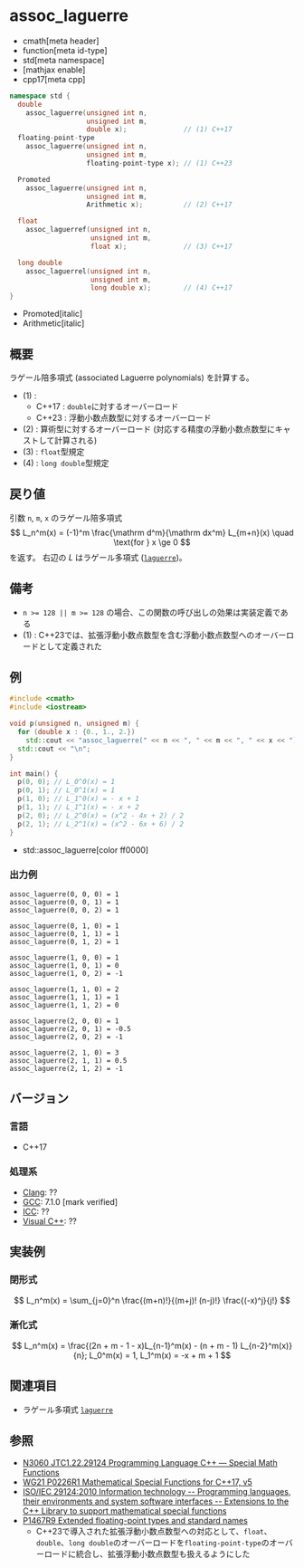 # assoc_laguerre
* cmath[meta header]
* function[meta id-type]
* std[meta namespace]
* [mathjax enable]
* cpp17[meta cpp]

```cpp
namespace std {
  double
    assoc_laguerre(unsigned int n,
                   unsigned int m,
                   double x);              // (1) C++17
  floating-point-type
    assoc_laguerre(unsigned int n,
                   unsigned int m,
                   floating-point-type x); // (1) C++23

  Promoted
    assoc_laguerre(unsigned int n,
                   unsigned int m,
                   Arithmetic x);          // (2) C++17

  float
    assoc_laguerref(unsigned int n,
                    unsigned int m,
                    float x);              // (3) C++17

  long double
    assoc_laguerrel(unsigned int n,
                    unsigned int m,
                    long double x);        // (4) C++17
}
```
* Promoted[italic]
* Arithmetic[italic]

## 概要
ラゲール陪多項式 (associated Laguerre polynomials) を計算する。

- (1) :
    - C++17 : `double`に対するオーバーロード
    - C++23 : 浮動小数点数型に対するオーバーロード
- (2) : 算術型に対するオーバーロード (対応する精度の浮動小数点数型にキャストして計算される)
- (3) : `float`型規定
- (4) : `long double`型規定


## 戻り値
引数 `n`, `m`, `x` のラゲール陪多項式
$$
L_n^m(x) = (-1)^m \frac{\mathrm d^m}{\mathrm dx^m} L_{m+n}(x)
\quad \text{for } x \ge 0
$$
を返す。
右辺の $L$ はラゲール多項式 ([`laguerre`](laguerre.md))。


## 備考
- `n >= 128 || m >= 128` の場合、この関数の呼び出しの効果は実装定義である
- (1) : C++23では、拡張浮動小数点数型を含む浮動小数点数型へのオーバーロードとして定義された


## 例
```cpp example
#include <cmath>
#include <iostream>

void p(unsigned n, unsigned m) {
  for (double x : {0., 1., 2.})
    std::cout << "assoc_laguerre(" << n << ", " << m << ", " << x << ") = " << std::assoc_laguerre(n, m, x) << "\n";
  std::cout << "\n";
}

int main() {
  p(0, 0); // L_0^0(x) = 1
  p(0, 1); // L_0^1(x) = 1
  p(1, 0); // L_1^0(x) = - x + 1
  p(1, 1); // L_1^1(x) = - x + 2
  p(2, 0); // L_2^0(x) = (x^2 - 4x + 2) / 2
  p(2, 1); // L_2^1(x) = (x^2 - 6x + 6) / 2
}
```
* std::assoc_laguerre[color ff0000]

### 出力例
```
assoc_laguerre(0, 0, 0) = 1
assoc_laguerre(0, 0, 1) = 1
assoc_laguerre(0, 0, 2) = 1

assoc_laguerre(0, 1, 0) = 1
assoc_laguerre(0, 1, 1) = 1
assoc_laguerre(0, 1, 2) = 1

assoc_laguerre(1, 0, 0) = 1
assoc_laguerre(1, 0, 1) = 0
assoc_laguerre(1, 0, 2) = -1

assoc_laguerre(1, 1, 0) = 2
assoc_laguerre(1, 1, 1) = 1
assoc_laguerre(1, 1, 2) = 0

assoc_laguerre(2, 0, 0) = 1
assoc_laguerre(2, 0, 1) = -0.5
assoc_laguerre(2, 0, 2) = -1

assoc_laguerre(2, 1, 0) = 3
assoc_laguerre(2, 1, 1) = 0.5
assoc_laguerre(2, 1, 2) = -1

```


## バージョン
### 言語
- C++17

### 処理系
- [Clang](/implementation.md#clang): ??
- [GCC](/implementation.md#gcc): 7.1.0 [mark verified]
- [ICC](/implementation.md#icc): ??
- [Visual C++](/implementation.md#visual_cpp): ??


## 実装例
### 閉形式
$$
L_n^m(x) = \sum_{j=0}^n \frac{(m+n)!}{(m+j)! (n-j)!} \frac{(-x)^j}{j!}
$$

### 漸化式
$$
L_n^m(x) = \frac{(2n + m - 1 - x)L_{n-1}^m(x) - (n + m - 1) L_{n-2}^m(x)}{n};
L_0^m(x) = 1, L_1^m(x) = -x + m + 1
$$


## 関連項目
- ラゲール多項式 [`laguerre`](laguerre.md)


## 参照
- [N3060 JTC1.22.29124 Programming Language C++ — Special Math Functions](http://www.open-std.org/jtc1/sc22/wg21/docs/papers/2010/n3060.pdf)
- [WG21 P0226R1 Mathematical Special Functions for C++17, v5](https://isocpp.org/files/papers/P0226R1.pdf)
- [ISO/IEC 29124:2010 Information technology -- Programming languages, their environments and system software interfaces -- Extensions to the C++ Library to support mathematical special functions](https://www.iso.org/standard/50511.html)
- [P1467R9 Extended floating-point types and standard names](https://www.open-std.org/jtc1/sc22/wg21/docs/papers/2022/p1467r9.html)
    - C++23で導入された拡張浮動小数点数型への対応として、`float`、`double`、`long double`のオーバーロードを`floating-point-type`のオーバーロードに統合し、拡張浮動小数点数型も扱えるようにした
